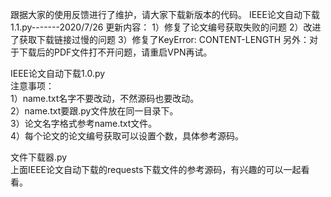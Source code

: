 跟据大家的使用反馈进行了维护，请大家下载新版本的代码。
IEEE论文自动下载1.1.py-------2020/7/26 
更新内容： 
1）修复了论文编号获取失败的问题 
2）改进了获取下载链接过慢的问题 
3）修复了KeyError: CONTENT-LENGTH 
另外：对于下载后的PDF文件打不开问题，请重启VPN再试。 

IEEE论文自动下载1.0.py  
注意事项：  
1）name.txt名字不要改动，不然源码也要改动。  
2）name.txt要跟.py文件放在同一目录下。  
3）论文名字格式参考name.txt文件。  
4）每个论文的论文编号获取可以设置个数，具体参考源码。
  
文件下载器.py  
上面IEEE论文自动下载的requests下载文件的参考源码，有兴趣的可以一起看看。  

